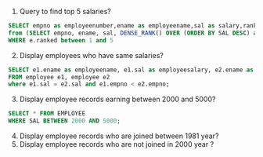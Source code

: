 1. Query to find top 5 salaries?

```sql
SELECT empno as employeenumber,ename as employeename,sal as salary,ranked as salrank
from (SELECT empno, ename, sal, DENSE_RANK() OVER (ORDER BY SAL DESC) as ranked FROM employee) e
WHERE e.ranked between 1 and 5
```
2. Display employees who have same salaries?
```sql
SELECT e1.ename as employeename, e1.sal as employeesalary, e2.ename as secondemployee, e2.sal as secondemployeesalary
FROM employee e1, employee e2
where e1.sal = e2.sal and e1.empno < e2.empno;
```
3. Display employee records earning between 2000 and 5000?
```sql
SELECT * FROM EMPLOYEE 
WHERE SAL BETWEEN 2000 AND 5000;
```
4. Display employee records who are joined between 1981 year?
5. Display employee records who are not joined  in 2000 year ?

